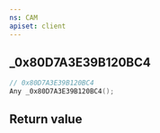 ```yaml
---
ns: CAM
apiset: client
---
```

## _0x80D7A3E39B120BC4

```c
// 0x80D7A3E39B120BC4
Any _0x80D7A3E39B120BC4();
```



## Return value


